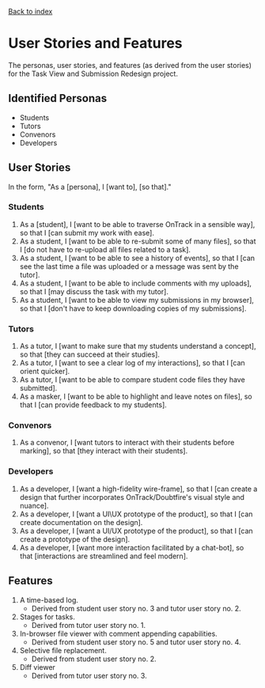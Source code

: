 [Back to index](Index.md)

# User Stories and Features
The personas, user stories, and features (as derived from the user stories) for the Task View and Submission Redesign project.

## Identified Personas
- Students
- Tutors
- Convenors
- Developers

## User Stories
In the form, "As a \[persona\], I \[want to\], \[so that\]."

### Students
1. As a \[student\], I \[want to be able to traverse OnTrack in a sensible way\], so that I \[can submit my work with ease\].
1. As a student, I \[want to be able to re-submit some of many files\], so that I \[do not have to re-upload all files related to a task\].
1. As a student, I \[want to be able to see a history of events\], so that I \[can see the last time a file was uploaded or a message was sent by the tutor\].
1. As a student, I \[want to be able to include comments with my uploads\], so that I \[may discuss the task with my tutor\].
1. As a student, I \[want to be able to view my submissions in my browser\], so that I \[don't have to keep downloading copies of my submissions\].

### Tutors
1. As a tutor, I \[want to make sure that my students understand a concept\], so that \[they can succeed at their studies\].
1. As a tutor, I \[want to see a clear log of my interactions\], so that I \[can orient quicker\].
1. As a tutor, I \[want to be able to compare student code files they have submitted\].
1. As a masker, I \[want to be able to highlight and leave notes on files\], so that I \[can provide feedback to my students\].

### Convenors
1. As a convenor, I \[want tutors to interact with their students before marking\], so that \[they interact with their students\].

### Developers
1. As a developer, I \[want a high-fidelity wire-frame\], so that I \[can create a design that further incorporates OnTrack/Doubtfire's visual style and nuance\].
1. As a developer, I \[want a UI\UX prototype of the product\], so that I \[can create documentation on the design\].
1. As a developer, I \[want a UI/UX prototype of the product\], so that I \[can create a prototype of the design\].
1. As a developer, I \[want more interaction facilitated by a chat-bot\], so that \[interactions are streamlined and feel modern\].

## Features
1. A time-based log.
    - Derived from student user story no. 3 and tutor user story no. 2.
1. Stages for tasks.
    - Derived from tutor user story no. 1.
1. In-browser file viewer with comment appending capabilities.
    - Derived from student user story no. 5 and tutor user story no. 4.
1. Selective file replacement.
    - Derived from student user story no. 2.
1. Diff viewer
    - Derived from tutor user story no. 3.